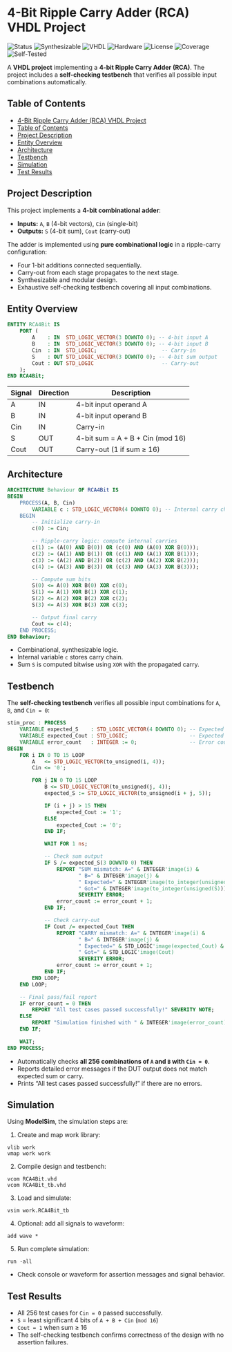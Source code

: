 # 4-Bit Ripple Carry Adder (RCA) VHDL Project
![Status](https://img.shields.io/badge/Status-Completed-brightgreen)
![Synthesizable](https://img.shields.io/badge/Synthesizable-Yes-brightgreen)
![VHDL](https://img.shields.io/badge/Language-VHDL-blue)
![Hardware](https://img.shields.io/badge/Technology-Hardware-blue)
![License](https://img.shields.io/badge/License-MIT-green)
![Coverage](https://img.shields.io/badge/Coverage-100%25-brightgreen)
![Self-Tested](https://img.shields.io/badge/Testbench%20Self%20Checking-Yes-red)

A **VHDL project** implementing a **4-bit Ripple Carry Adder (RCA)**. The project includes a **self-checking testbench** that verifies all possible input combinations automatically.



## Table of Contents

- [4-Bit Ripple Carry Adder (RCA) VHDL Project](#4-bit-ripple-carry-adder-rca-vhdl-project)
- [Table of Contents](#table-of-contents)
- [Project Description](#project-description)
- [Entity Overview](#entity-overview)
- [Architecture](#architecture)
- [Testbench](#testbench)
- [Simulation](#simulation)
- [Test Results](#test-results)



## Project Description

This project implements a **4-bit combinational adder**:

- **Inputs:** `A`, `B` (4-bit vectors), `Cin` (single-bit)
- **Outputs:** `S` (4-bit sum), `Cout` (carry-out)

The adder is implemented using **pure combinational logic** in a ripple-carry configuration:

- Four 1-bit additions connected sequentially.
- Carry-out from each stage propagates to the next stage.
- Synthesizable and modular design.
- Exhaustive self-checking testbench covering all input combinations.



## Entity Overview

```vhdl
ENTITY RCA4Bit IS
    PORT (
        A    : IN  STD_LOGIC_VECTOR(3 DOWNTO 0); -- 4-bit input A
        B    : IN  STD_LOGIC_VECTOR(3 DOWNTO 0); -- 4-bit input B
        Cin  : IN  STD_LOGIC;                     -- Carry-in
        S    : OUT STD_LOGIC_VECTOR(3 DOWNTO 0); -- 4-bit sum output
        Cout : OUT STD_LOGIC                      -- Carry-out
    );
END RCA4Bit;
```

| Signal | Direction | Description                      |
| ------ | --------- | -------------------------------- |
| A      | IN        | 4-bit input operand A            |
| B      | IN        | 4-bit input operand B            |
| Cin    | IN        | Carry-in                         |
| S      | OUT       | 4-bit sum = A + B + Cin (mod 16) |
| Cout   | OUT       | Carry-out (1 if sum ≥ 16)        |

## Architecture
```vhdl
ARCHITECTURE Behaviour OF RCA4Bit IS
BEGIN
    PROCESS(A, B, Cin)
        VARIABLE c : STD_LOGIC_VECTOR(4 DOWNTO 0); -- Internal carry chain
    BEGIN
        -- Initialize carry-in
        c(0) := Cin;

        -- Ripple-carry logic: compute internal carries
        c(1) := (A(0) AND B(0)) OR (c(0) AND (A(0) XOR B(0)));
        c(2) := (A(1) AND B(1)) OR (c(1) AND (A(1) XOR B(1)));
        c(3) := (A(2) AND B(2)) OR (c(2) AND (A(2) XOR B(2)));
        c(4) := (A(3) AND B(3)) OR (c(3) AND (A(3) XOR B(3)));

        -- Compute sum bits
        S(0) <= A(0) XOR B(0) XOR c(0);
        S(1) <= A(1) XOR B(1) XOR c(1);
        S(2) <= A(2) XOR B(2) XOR c(2);
        S(3) <= A(3) XOR B(3) XOR c(3);

        -- Output final carry
        Cout <= c(4);
    END PROCESS;
END Behaviour;
```

- Combinational, synthesizable logic.
- Internal variable `c` stores carry chain.
- Sum `S` is computed bitwise using `XOR` with the propagated carry.

## Testbench

The **self-checking testbench** verifies all possible input combinations for `A`, `B`, and `Cin = 0`:
```vhdl
stim_proc : PROCESS
    VARIABLE expected_S    : STD_LOGIC_VECTOR(4 DOWNTO 0); -- Expected 5-bit sum
    VARIABLE expected_Cout : STD_LOGIC;                    -- Expected carry-out
    VARIABLE error_count   : INTEGER := 0;                 -- Error counter
BEGIN
    FOR i IN 0 TO 15 LOOP
        A   <= STD_LOGIC_VECTOR(to_unsigned(i, 4));
        Cin <= '0';

        FOR j IN 0 TO 15 LOOP
            B <= STD_LOGIC_VECTOR(to_unsigned(j, 4));
            expected_S := STD_LOGIC_VECTOR(to_unsigned(i + j, 5));

            IF (i + j) > 15 THEN
                expected_Cout := '1';
            ELSE
                expected_Cout := '0';
            END IF;

            WAIT FOR 1 ns;

            -- Check sum output
            IF S /= expected_S(3 DOWNTO 0) THEN
                REPORT "SUM mismatch: A=" & INTEGER'image(i) &
                       " B=" & INTEGER'image(j) &
                       " Expected=" & INTEGER'image(to_integer(unsigned(expected_S(3 DOWNTO 0)))) &
                       " Got=" & INTEGER'image(to_integer(unsigned(S)))
                       SEVERITY ERROR;
                error_count := error_count + 1;
            END IF;

            -- Check carry-out
            IF Cout /= expected_Cout THEN
                REPORT "CARRY mismatch: A=" & INTEGER'image(i) &
                       " B=" & INTEGER'image(j) &
                       " Expected=" & STD_LOGIC'image(expected_Cout) &
                       " Got=" & STD_LOGIC'image(Cout)
                       SEVERITY ERROR;
                error_count := error_count + 1;
            END IF;
        END LOOP;
    END LOOP;

    -- Final pass/fail report
    IF error_count = 0 THEN
        REPORT "All test cases passed successfully!" SEVERITY NOTE;
    ELSE
        REPORT "Simulation finished with " & INTEGER'image(error_count) & " errors." SEVERITY ERROR;
    END IF;

    WAIT;
END PROCESS;
```

- Automatically checks **all 256 combinations of `A` and `B` with `Cin = 0`**.
- Reports detailed error messages if the DUT output does not match expected sum or carry.
- Prints “All test cases passed successfully!” if there are no errors.

## Simulation

Using **ModelSim**, the simulation steps are:

1. Create and map work library:
  ```
  vlib work
  vmap work work
  ```
2. Compile design and testbench:
  ```
  vcom RCA4Bit.vhd
  vcom RCA4Bit_tb.vhd
  ```
3. Load and simulate:
  ```
  vsim work.RCA4Bit_tb
  ```
4. Optional: add all signals to waveform:
  ```
  add wave *
  ```
5. Run complete simulation:
  ```
  run -all
  ```
- Check console or waveform for assertion messages and signal behavior.

## Test Results

- All 256 test cases for `Cin = 0` passed successfully.
- `S` = least significant 4 bits of `A + B + Cin` (`mod 16`)
- `Cout = 1` when sum ≥ 16
- The self-checking testbench confirms correctness of the design with no assertion failures.
